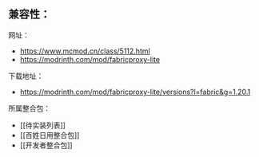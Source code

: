 兼容性：
- 

网址：
- https://www.mcmod.cn/class/5112.html
- https://modrinth.com/mod/fabricproxy-lite

下载地址：
- https://modrinth.com/mod/fabricproxy-lite/versions?l=fabric&g=1.20.1

所属整合包：
- [[待实装列表]]
- [[百姓日用整合包]]
- [[开发者整合包]]